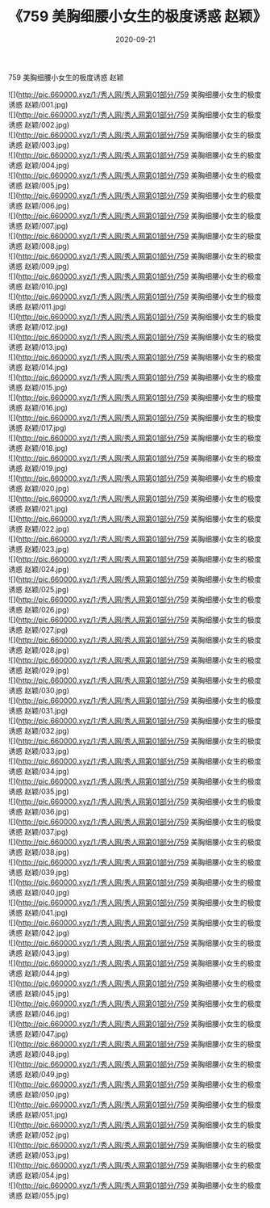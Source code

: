 ﻿---
layout: post
title:  《759 美胸细腰小女生的极度诱惑 赵颖》
date:   2020-09-21
img: http://pic.660000.xyz/1:/秀人网/秀人网第01部分/759 美胸细腰小女生的极度诱惑 赵颖/000.jpg
categories: [美女, 清纯, 唯美]
---

759 美胸细腰小女生的极度诱惑 赵颖

  ![](http://pic.660000.xyz/1:/秀人网/秀人网第01部分/759 美胸细腰小女生的极度诱惑 赵颖/001.jpg) <br> ![](http://pic.660000.xyz/1:/秀人网/秀人网第01部分/759 美胸细腰小女生的极度诱惑 赵颖/002.jpg) <br> ![](http://pic.660000.xyz/1:/秀人网/秀人网第01部分/759 美胸细腰小女生的极度诱惑 赵颖/003.jpg) <br> ![](http://pic.660000.xyz/1:/秀人网/秀人网第01部分/759 美胸细腰小女生的极度诱惑 赵颖/004.jpg) <br> ![](http://pic.660000.xyz/1:/秀人网/秀人网第01部分/759 美胸细腰小女生的极度诱惑 赵颖/005.jpg) <br> ![](http://pic.660000.xyz/1:/秀人网/秀人网第01部分/759 美胸细腰小女生的极度诱惑 赵颖/006.jpg) <br> ![](http://pic.660000.xyz/1:/秀人网/秀人网第01部分/759 美胸细腰小女生的极度诱惑 赵颖/007.jpg) <br> ![](http://pic.660000.xyz/1:/秀人网/秀人网第01部分/759 美胸细腰小女生的极度诱惑 赵颖/008.jpg) <br> ![](http://pic.660000.xyz/1:/秀人网/秀人网第01部分/759 美胸细腰小女生的极度诱惑 赵颖/009.jpg) <br> ![](http://pic.660000.xyz/1:/秀人网/秀人网第01部分/759 美胸细腰小女生的极度诱惑 赵颖/010.jpg) <br> ![](http://pic.660000.xyz/1:/秀人网/秀人网第01部分/759 美胸细腰小女生的极度诱惑 赵颖/011.jpg) <br> ![](http://pic.660000.xyz/1:/秀人网/秀人网第01部分/759 美胸细腰小女生的极度诱惑 赵颖/012.jpg) <br> ![](http://pic.660000.xyz/1:/秀人网/秀人网第01部分/759 美胸细腰小女生的极度诱惑 赵颖/013.jpg) <br> ![](http://pic.660000.xyz/1:/秀人网/秀人网第01部分/759 美胸细腰小女生的极度诱惑 赵颖/014.jpg) <br> ![](http://pic.660000.xyz/1:/秀人网/秀人网第01部分/759 美胸细腰小女生的极度诱惑 赵颖/015.jpg) <br> ![](http://pic.660000.xyz/1:/秀人网/秀人网第01部分/759 美胸细腰小女生的极度诱惑 赵颖/016.jpg) <br> ![](http://pic.660000.xyz/1:/秀人网/秀人网第01部分/759 美胸细腰小女生的极度诱惑 赵颖/017.jpg) <br> ![](http://pic.660000.xyz/1:/秀人网/秀人网第01部分/759 美胸细腰小女生的极度诱惑 赵颖/018.jpg) <br> ![](http://pic.660000.xyz/1:/秀人网/秀人网第01部分/759 美胸细腰小女生的极度诱惑 赵颖/019.jpg) <br> ![](http://pic.660000.xyz/1:/秀人网/秀人网第01部分/759 美胸细腰小女生的极度诱惑 赵颖/020.jpg) <br> ![](http://pic.660000.xyz/1:/秀人网/秀人网第01部分/759 美胸细腰小女生的极度诱惑 赵颖/021.jpg) <br> ![](http://pic.660000.xyz/1:/秀人网/秀人网第01部分/759 美胸细腰小女生的极度诱惑 赵颖/022.jpg) <br> ![](http://pic.660000.xyz/1:/秀人网/秀人网第01部分/759 美胸细腰小女生的极度诱惑 赵颖/023.jpg) <br> ![](http://pic.660000.xyz/1:/秀人网/秀人网第01部分/759 美胸细腰小女生的极度诱惑 赵颖/024.jpg) <br> ![](http://pic.660000.xyz/1:/秀人网/秀人网第01部分/759 美胸细腰小女生的极度诱惑 赵颖/025.jpg) <br> ![](http://pic.660000.xyz/1:/秀人网/秀人网第01部分/759 美胸细腰小女生的极度诱惑 赵颖/026.jpg) <br> ![](http://pic.660000.xyz/1:/秀人网/秀人网第01部分/759 美胸细腰小女生的极度诱惑 赵颖/027.jpg) <br> ![](http://pic.660000.xyz/1:/秀人网/秀人网第01部分/759 美胸细腰小女生的极度诱惑 赵颖/028.jpg) <br> ![](http://pic.660000.xyz/1:/秀人网/秀人网第01部分/759 美胸细腰小女生的极度诱惑 赵颖/029.jpg) <br> ![](http://pic.660000.xyz/1:/秀人网/秀人网第01部分/759 美胸细腰小女生的极度诱惑 赵颖/030.jpg) <br> ![](http://pic.660000.xyz/1:/秀人网/秀人网第01部分/759 美胸细腰小女生的极度诱惑 赵颖/031.jpg) <br> ![](http://pic.660000.xyz/1:/秀人网/秀人网第01部分/759 美胸细腰小女生的极度诱惑 赵颖/032.jpg) <br> ![](http://pic.660000.xyz/1:/秀人网/秀人网第01部分/759 美胸细腰小女生的极度诱惑 赵颖/033.jpg) <br> ![](http://pic.660000.xyz/1:/秀人网/秀人网第01部分/759 美胸细腰小女生的极度诱惑 赵颖/034.jpg) <br> ![](http://pic.660000.xyz/1:/秀人网/秀人网第01部分/759 美胸细腰小女生的极度诱惑 赵颖/035.jpg) <br> ![](http://pic.660000.xyz/1:/秀人网/秀人网第01部分/759 美胸细腰小女生的极度诱惑 赵颖/036.jpg) <br> ![](http://pic.660000.xyz/1:/秀人网/秀人网第01部分/759 美胸细腰小女生的极度诱惑 赵颖/037.jpg) <br> ![](http://pic.660000.xyz/1:/秀人网/秀人网第01部分/759 美胸细腰小女生的极度诱惑 赵颖/038.jpg) <br> ![](http://pic.660000.xyz/1:/秀人网/秀人网第01部分/759 美胸细腰小女生的极度诱惑 赵颖/039.jpg) <br> ![](http://pic.660000.xyz/1:/秀人网/秀人网第01部分/759 美胸细腰小女生的极度诱惑 赵颖/040.jpg) <br> ![](http://pic.660000.xyz/1:/秀人网/秀人网第01部分/759 美胸细腰小女生的极度诱惑 赵颖/041.jpg) <br> ![](http://pic.660000.xyz/1:/秀人网/秀人网第01部分/759 美胸细腰小女生的极度诱惑 赵颖/042.jpg) <br> ![](http://pic.660000.xyz/1:/秀人网/秀人网第01部分/759 美胸细腰小女生的极度诱惑 赵颖/043.jpg) <br> ![](http://pic.660000.xyz/1:/秀人网/秀人网第01部分/759 美胸细腰小女生的极度诱惑 赵颖/044.jpg) <br> ![](http://pic.660000.xyz/1:/秀人网/秀人网第01部分/759 美胸细腰小女生的极度诱惑 赵颖/045.jpg) <br> ![](http://pic.660000.xyz/1:/秀人网/秀人网第01部分/759 美胸细腰小女生的极度诱惑 赵颖/046.jpg) <br> ![](http://pic.660000.xyz/1:/秀人网/秀人网第01部分/759 美胸细腰小女生的极度诱惑 赵颖/047.jpg) <br> ![](http://pic.660000.xyz/1:/秀人网/秀人网第01部分/759 美胸细腰小女生的极度诱惑 赵颖/048.jpg) <br> ![](http://pic.660000.xyz/1:/秀人网/秀人网第01部分/759 美胸细腰小女生的极度诱惑 赵颖/049.jpg) <br> ![](http://pic.660000.xyz/1:/秀人网/秀人网第01部分/759 美胸细腰小女生的极度诱惑 赵颖/050.jpg) <br> ![](http://pic.660000.xyz/1:/秀人网/秀人网第01部分/759 美胸细腰小女生的极度诱惑 赵颖/051.jpg) <br> ![](http://pic.660000.xyz/1:/秀人网/秀人网第01部分/759 美胸细腰小女生的极度诱惑 赵颖/052.jpg) <br> ![](http://pic.660000.xyz/1:/秀人网/秀人网第01部分/759 美胸细腰小女生的极度诱惑 赵颖/053.jpg) <br> ![](http://pic.660000.xyz/1:/秀人网/秀人网第01部分/759 美胸细腰小女生的极度诱惑 赵颖/054.jpg) <br> ![](http://pic.660000.xyz/1:/秀人网/秀人网第01部分/759 美胸细腰小女生的极度诱惑 赵颖/055.jpg) <br>